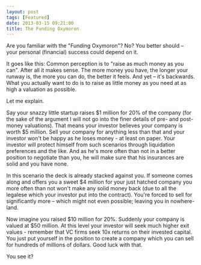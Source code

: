 ```yaml
---
layout: post
tags: [Featured]
date: 2013-03-15 09:21:00
title: The Funding Oxymoron
---
```

Are you familiar with the "Funding Oxymoron"? No? You better should – your personal (financial) success could depend on it.

It goes like this: Common perception is to "raise as much money as you can". After all it makes sense. The more money you have, the longer your runway is, the more you can do, the better it feels. And yet – it's backwards. What you actually want to do is to raise as little money as you need at as high a valuation as possible.

Let me explain.

Say your snazzy little startup raises $1 million for 20% of the company (for the sake of the argument I will not go into the finer details of pre- and post-money valuations). That means your investor believes your company is worth $5 million. Sell your company for anything less than that and your investor won't be happy as he loses money - at least on paper. Your investor will protect himself from such scenarios through liquidation preferences and the like. And as he's more often than not in a better position to negotiate than you, he will make sure that his insurances are solid and you have none.

In this scenario the deck is already stacked against you. If someone comes along and offers you a sweet $4 million for your just hatched company you more often than not won't make any solid money back (due to all the legalese which your investor put into the contract). You're forced to sell for significantly more – which might not even possible; leaving you in nowhere-land.

Now imagine you raised $10 million for 20%. Suddenly your company is valued at $50 million. At this level your investor will seek much higher exit values - remember that VC firms seek 10x returns on their invested capital. You just put yourself in the position to create a company which you can sell for hundreds of millions of dollars. Good luck with that.

You see it?